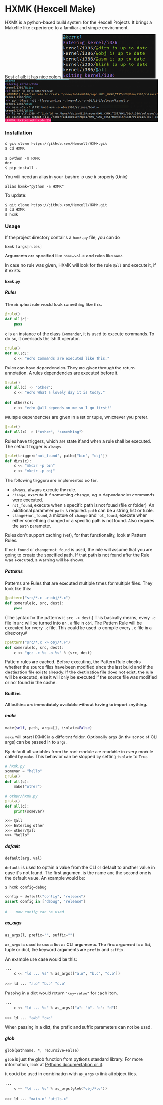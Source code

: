# HXMK (Hexcell Make)
HXMK is a python-based build system for the Hexcell Projects. It brings a Makefile like experience to a familiar and simple environment.

Best of all: it has nice colors
![colors2](https://raw.githubusercontent.com/Hexcell/HXMK/master/screenshots/colors2.png "colors2")
![alt](https://raw.githubusercontent.com/Hexcell/HXMK/master/screenshots/colors.png "colors")

### Installation
```shell
$ git clone https://github.com/Hexcell/HXMK.git
$ cd HXMK

$ python -m HXMK
#or
$ pip install .
```
You will need an alias in your .bashrc to use it properly (Unix)
```shell
alias hxmk="python -m HXMK"
```
To update:
```shell
$ git clone https://github.com/Hexcell/HXMK.git
$ cd HXMK
$ hxmk
```

### Usage
If the project directory contains a `hxmk.py` file, you can do
```shell
hxmk [args|rules]
```
Arguments are specified like `name=value` and rules like `name`

In case no rule was given, HXMK will look for the rule `@all` and execute it, if it exists.

#### `hxmk.py`
##### Rules
The simplest rule would look something like this:
```py
@rule()
def all(c):
    pass
```
`c` is an instance of the class `Commander`, it is used to execute commands. To do so, it overloads the lshift operator.
```py
@rule()
def all(c):
    c << "echo Commands are executed like this."
```
Rules can have dependencies. They are given through the return annotation. A rules dependencies are executed before it.
```py
@rule()
def all(c) -> "other":
    c << "echo What a lovely day it is today."

def other(c):
    c << "echo @all depends on me so I go first!"
```
Multiple dependencies are given in a list or tuple, whichever you prefer.
```py
@rule()
def all(c) -> ("other", "something")
```

Rules have triggers, which are state if and when a rule shall be executed. The default trigger is `always`.
```py
@rule(trigger="not_found", path=["bin", "obj"])
def dirs(c):
    c << "mkdir -p bin"
    c << "mkdir -p obj"
```
The following triggers are implemented so far:
 - `always`, always execute the rule.
 - `change`, execute it if something change, eg. a dependencies commands were executed.
 - `not_found`, execute when a specific path is not found (file or folder). An additional parameter `path` is required. `path` can be a string, list or tuple.
 - `change+not_found`, a mixture of `change` and `not_found`, execute when either something changed or a specific path is not found. Also requires the `path` parameter.

Rules don't support caching (yet), for that functionality, look at Pattern Rules.

If `not_found` or `change+not_found` is used, the rule will assume that you are going to create the specified path. If that path is not found after the Rule was executed, a warning will be shown.

##### Patterns
Patterns are Rules that are executed multiple times for multiple files.
They look like this:
```py
@pattern("src/*.c -> obj/*.o")
def somerule(c, src, dest):
    pass
```
(The syntax for the patterns is `src -> dest`.)
This basically means, every `.c` file in `src` will be turned into an `.o` file in `obj`.
The Pattern Rule will be executed for every `.c` file.
This could be used to compile every `.c` file in a directory.#
```py
@pattern("src/*.c -> obj/*.o")
def somerule(c, src, dest):
    c << "gcc -c %s -o %s" % (src, dest)
```
Pattern rules are cached.
Before executing, the Pattern Rule checks whether the source files have been modified since the last build and if the destination file exists already. If the destination file does not exist, the rule will be executed, else it will only be executed if the source file was modified or not found in the cache.

#### Builtins
All builtins are immediately available without having to import anything.

##### make
```py
make(self, path, args=[], isolate=False)
```
`make` will start HXMK in a different folder. Optionally args (in the sense of CLI args) can be passed in to `args`.

By default all variables from the root module are readable in every module called by `make`. This behavior can be stopped by setting `isolate` to `True`.

```py
# hxmk.py
somevar = "hello"
@rule()
def all(c):
    make("other")
```
```py
# other/hxmk.py
@rule()
def all(c):
    print(somevar)
```
```shell
>>> @all
>>> Entering other
>>> other/@all
>>> "hello"
```

##### default
```py
default(arg, val)
```
`default` is used to optain a value from the CLI or default to another value in case it's not found. The first argument is the name and the second one is the default value.
An example would be:
```shell
$ hxmk config=debug
```
```py
config = default("config", "release")
assert config in ["debug", "release"]

# ...now config can be used
```

##### as_args
```py
as_args(l, prefix="", suffix="")
```
`as_args` is used to use a list as CLI arguments. The first argument is a list, tuple or dict, the keyword arguments are `prefix` and `suffix`.

An example use case would be this:
```py
...
    c << "ld ... %s" % as_args(["a.o", "b.o", "c.o"])

>>> ld ... "a.o" "b.o" "c.o"
```
Passing in a dict would return `"key=value"` for each item.
```py
...
    c << "ld ... %s" % as_args({"a": "b", "c": "d"})

>>> ld ... "a=b" "c=d"
```
When passing in a dict, the prefix and suffix parameters can not be used.

##### glob
```
glob(pathname, *, recursive=False)
```
`glob` is just the glob function from pythons standard library. For more information, look at [Pythons documentation on it](https://docs.python.org/3/library/glob.html#glob.glob).

It could be used in combination with `as_args` to link all object files.
```py
...
    c << "ld ... %s" % as_args(glob("obj/*.o"))

>>> ld ... "main.o" "utils.o"
```